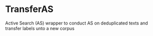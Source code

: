 # TransferAS
Active Search (AS) wrapper to conduct AS on deduplicated texts and transfer labels unto a new corpus
